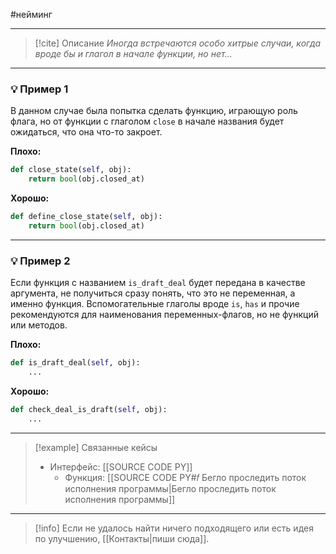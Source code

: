 #нейминг 
***

> [!cite] Описание
>_Иногда встречаются особо хитрые случаи, когда вроде бы и глагол в начале функции, но нет..._

***
### 💡 Пример 1
В данном случае была попытка сделать функцию, играющую роль флага, но от функции с глаголом `close` в начале названия будет ожидаться, что она что-то закроет.

**Плохо:**
```python
def close_state(self, obj):
	return bool(obj.closed_at)
```

**Хорошо:**
```python
def define_close_state(self, obj):
	return bool(obj.closed_at)
```

***
### 💡 Пример 2
Если функция с названием `is_draft_deal` будет передана в качестве аргумента, не получиться сразу понять, что это не переменная, а именно функция. Вспомогательные глаголы вроде `is`, `has` и прочие рекомендуются для наименования переменных-флагов, но не функций или методов.

**Плохо:**
```python
def is_draft_deal(self, obj):
	...
```

**Хорошо:**
```python
def check_deal_is_draft(self, obj):
	...
```

***

> [!example] Связанные кейсы
>- Интерфейс: [[SOURCE CODE PY]]
>	- Функция: [[SOURCE CODE PY#𝑓 Бегло проследить поток исполнения программы|Бегло проследить поток исполнения программы]]

***

> [!info]
> Если не удалось найти ничего подходящего или есть идея по улучшению, [[Контакты|пиши сюда]].

